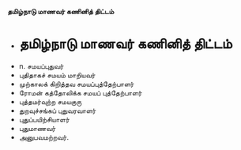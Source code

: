**தமிழ்நாடு மாணவர் கணினித் திட்டம்**
- # தமிழ்நாடு மாணவர் கணினித் திட்டம்
- n. சமயப்புதுவர்
- புதிதாகச் சமயம் மாறியவர்
- முற்காலக் கிறித்தவ சமயப்புத்தேற்பாளர்
- ரோமன் கத்தோலிக்க சமயப் புத்தேற்பாளர்
- புத்தமர்வுற்ற சமயகுரு
- துறவுச்சங்கப் புதுவரவாளர்
- புதுப்பயிற்சியாளர்
- புதுமாணவர்
- அனுபவமற்றவர்.

